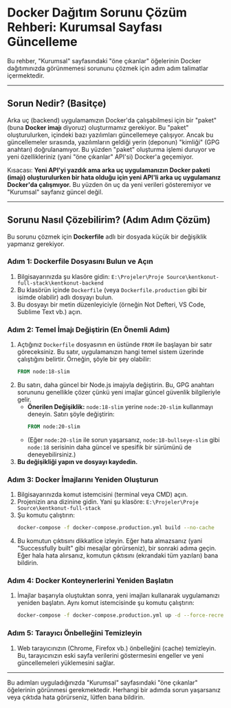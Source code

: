 # Docker Dağıtım Sorunu Çözüm Rehberi: Kurumsal Sayfası Güncelleme

Bu rehber, "Kurumsal" sayfasındaki "öne çıkanlar" öğelerinin Docker dağıtımınızda görünmemesi sorununu çözmek için adım adım talimatlar içermektedir.

---

## Sorun Nedir? (Basitçe)

Arka uç (backend) uygulamamızın Docker'da çalışabilmesi için bir "paket" (buna **Docker imajı** diyoruz) oluşturmamız gerekiyor. Bu "paket" oluşturulurken, içindeki bazı yazılımları güncellemeye çalışıyor. Ancak bu güncellemeler sırasında, yazılımların geldiği yerin (deponun) "kimliği" (GPG anahtarı) doğrulanamıyor. Bu yüzden "paket" oluşturma işlemi duruyor ve yeni özellikleriniz (yani "öne çıkanlar" API'si) Docker'a geçemiyor.

Kısacası: **Yeni API'yi yazdık ama arka uç uygulamanızın Docker paketi (imajı) oluşturulurken bir hata olduğu için yeni API'li arka uç uygulamanız Docker'da çalışmıyor.** Bu yüzden ön uç da yeni verileri gösteremiyor ve "Kurumsal" sayfanız güncel değil.

---

## Sorunu Nasıl Çözebilirim? (Adım Adım Çözüm)

Bu sorunu çözmek için **Dockerfile** adlı bir dosyada küçük bir değişiklik yapmanız gerekiyor.

### Adım 1: Dockerfile Dosyasını Bulun ve Açın

1.  Bilgisayarınızda şu klasöre gidin:
    `E:\Projeler\Proje Source\kentkonut-full-stack\kentkonut-backend`
2.  Bu klasörün içinde `Dockerfile` (veya `Dockerfile.production` gibi bir isimde olabilir) adlı dosyayı bulun.
3.  Bu dosyayı bir metin düzenleyiciyle (örneğin Not Defteri, VS Code, Sublime Text vb.) açın.

### Adım 2: Temel İmajı Değiştirin (En Önemli Adım)

1.  Açtığınız `Dockerfile` dosyasının en üstünde `FROM` ile başlayan bir satır göreceksiniz. Bu satır, uygulamanızın hangi temel sistem üzerinde çalıştığını belirtir. Örneğin, şöyle bir şey olabilir:
    ```dockerfile
    FROM node:18-slim
    ```
2.  Bu satırı, daha güncel bir Node.js imajıyla değiştirin. Bu, GPG anahtarı sorununu genellikle çözer çünkü yeni imajlar güncel güvenlik bilgileriyle gelir.
    *   **Önerilen Değişiklik:** `node:18-slim` yerine `node:20-slim` kullanmayı deneyin. Satırı şöyle değiştirin:
        ```dockerfile
        FROM node:20-slim
        ```
    *   (Eğer `node:20-slim` ile sorun yaşarsanız, `node:18-bullseye-slim` gibi `node:18` serisinin daha güncel ve spesifik bir sürümünü de deneyebilirsiniz.)
3.  **Bu değişikliği yapın ve dosyayı kaydedin.**

### Adım 3: Docker İmajlarını Yeniden Oluşturun

1.  Bilgisayarınızda komut istemcisini (terminal veya CMD) açın.
2.  Projenizin ana dizinine gidin. Yani şu klasöre:
    `E:\Projeler\Proje Source\kentkonut-full-stack`
3.  Şu komutu çalıştırın:
    ```bash
    docker-compose -f docker-compose.production.yml build --no-cache
    ```
4.  Bu komutun çıktısını dikkatlice izleyin. Eğer hata almazsanız (yani "Successfully built" gibi mesajlar görürseniz), bir sonraki adıma geçin. Eğer hala hata alırsanız, komutun çıktısını (ekrandaki tüm yazıları) bana bildirin.

### Adım 4: Docker Konteynerlerini Yeniden Başlatın

1.  İmajlar başarıyla oluştuktan sonra, yeni imajları kullanarak uygulamanızı yeniden başlatın. Aynı komut istemcisinde şu komutu çalıştırın:
    ```bash
    docker-compose -f docker-compose.production.yml up -d --force-recreate
    ```

### Adım 5: Tarayıcı Önbelleğini Temizleyin

1.  Web tarayıcınızın (Chrome, Firefox vb.) önbelleğini (cache) temizleyin. Bu, tarayıcınızın eski sayfa verilerini göstermesini engeller ve yeni güncellemeleri yüklemesini sağlar.

---

Bu adımları uyguladığınızda "Kurumsal" sayfasındaki "öne çıkanlar" öğelerinin görünmesi gerekmektedir. Herhangi bir adımda sorun yaşarsanız veya çıktıda hata görürseniz, lütfen bana bildirin.
